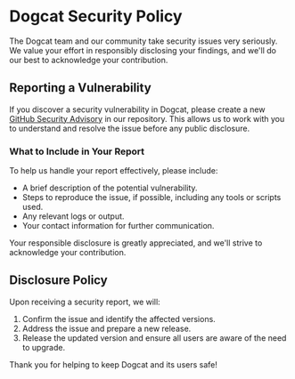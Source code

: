 # Dogcat Security Policy

The Dogcat team and our community take security issues very seriously. We value your effort in responsibly disclosing your findings, and we'll do our best to acknowledge your contribution.

## Reporting a Vulnerability

If you discover a security vulnerability in Dogcat, please create a new [GitHub Security Advisory](https://github.com/NorseDreki/dogcat/security/advisories/new) in our repository. This allows us to work with you to understand and resolve the issue before any public disclosure.

### What to Include in Your Report

To help us handle your report effectively, please include:

- A brief description of the potential vulnerability.
- Steps to reproduce the issue, if possible, including any tools or scripts used.
- Any relevant logs or output.
- Your contact information for further communication.

Your responsible disclosure is greatly appreciated, and we'll strive to acknowledge your contribution.

## Disclosure Policy

Upon receiving a security report, we will:

1. Confirm the issue and identify the affected versions.
2. Address the issue and prepare a new release.
3. Release the updated version and ensure all users are aware of the need to upgrade.

Thank you for helping to keep Dogcat and its users safe!
